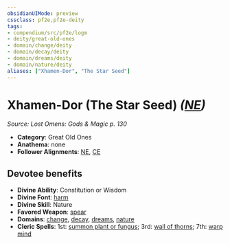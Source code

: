 ```yaml
---
obsidianUIMode: preview
cssclass: pf2e,pf2e-deity
tags:
- compendium/src/pf2e/logm
- deity/great-old-ones
- domain/change/deity
- domain/decay/deity
- domain/dreams/deity
- domain/nature/deity
aliases: ["Xhamen-Dor", "The Star Seed"]
---
```

# Xhamen-Dor (The Star Seed) *([NE](/rules/traits/neutral-evil-b1.md))*  
*Source: Lost Omens: Gods & Magic p. 130*  

- **Category**: Great Old Ones
- **Anathema**: none
- **Follower Alignments**: [NE](/rules/traits/neutral-evil-b1.md), [CE](/rules/traits/chaotic-evil-b1.md)

## Devotee benefits

- **Divine Ability**: Constitution or Wisdom
- **Divine Font**: [harm](/compendium/spells/harm.md)
- **Divine Skill**: Nature
- **Favored Weapon**: [spear](/compendium/equipment/items/spear.md)
- **Domains**: [change](/compendium/setting/domains.md#Change), [decay](/compendium/setting/domains.md#Decay), [dreams](/compendium/setting/domains.md#Dreams), [nature](/compendium/setting/domains.md#Nature)
- **Cleric Spells**: 1st: [summon plant or fungus](/compendium/spells/summon-plant-or-fungus.md); 3rd: [wall of thorns](/compendium/spells/wall-of-thorns.md); 7th: [warp mind](/compendium/spells/warp-mind.md)